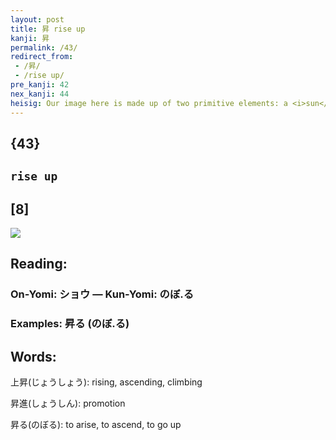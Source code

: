 ```yaml
---
layout: post
title: 昇 rise up
kanji: 昇
permalink: /43/
redirect_from:
 - /昇/
 - /rise up/
pre_kanji: 42
nex_kanji: 44
heisig: Our image here is made up of two primitive elements: a <i>sun</i> and a <i>measuring box</i>. Just as the <i>sun</i> can be seen <b>rising up</b> in the morning from - where else - the Land of the Rising Sun, this kanji has the <i>sun</i> <b>rising up</b> out of a Japanese <i>measuring box</i>&nbsp;- the "<i>measuring box</i> of the <b>rising-up</b> <i>sun</i>."
---
```


## {43}

## `rise up`

## [8]

<div class="stroke"><img src="E69887.png" /></div>

## Reading:

### On-Yomi: ショウ &mdash; Kun-Yomi: のぼ.る

### Examples: 昇る (のぼ.る)

## Words:

上昇(じょうしょう): rising, ascending, climbing

昇進(しょうしん): promotion

昇る(のぼる): to arise, to ascend, to go up
